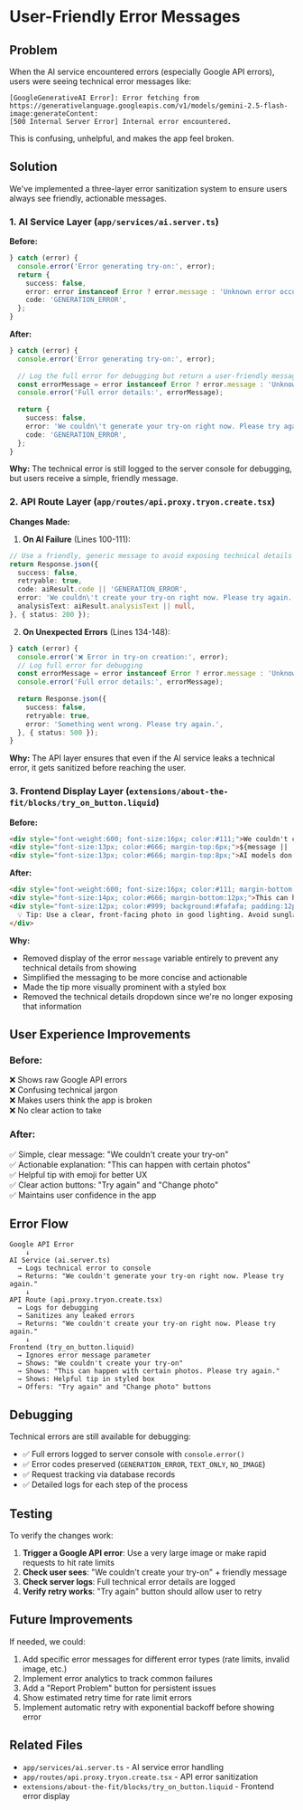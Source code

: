 # User-Friendly Error Messages

## Problem
When the AI service encountered errors (especially Google API errors), users were seeing technical error messages like:

```
[GoogleGenerativeAI Error]: Error fetching from 
https://generativelanguage.googleapis.com/v1/models/gemini-2.5-flash-image:generateContent: 
[500 Internal Server Error] Internal error encountered.
```

This is confusing, unhelpful, and makes the app feel broken.

## Solution
We've implemented a three-layer error sanitization system to ensure users always see friendly, actionable messages.

### 1. AI Service Layer (`app/services/ai.server.ts`)

**Before:**
```typescript
} catch (error) {
  console.error('Error generating try-on:', error);
  return {
    success: false,
    error: error instanceof Error ? error.message : 'Unknown error occurred',
    code: 'GENERATION_ERROR',
  };
}
```

**After:**
```typescript
} catch (error) {
  console.error('Error generating try-on:', error);
  
  // Log the full error for debugging but return a user-friendly message
  const errorMessage = error instanceof Error ? error.message : 'Unknown error';
  console.error('Full error details:', errorMessage);
  
  return {
    success: false,
    error: 'We couldn\'t generate your try-on right now. Please try again.',
    code: 'GENERATION_ERROR',
  };
}
```

**Why:** The technical error is still logged to the server console for debugging, but users receive a simple, friendly message.

### 2. API Route Layer (`app/routes/api.proxy.tryon.create.tsx`)

**Changes Made:**

1. **On AI Failure** (Lines 100-111):
```typescript
// Use a friendly, generic message to avoid exposing technical details
return Response.json({
  success: false,
  retryable: true,
  code: aiResult.code || 'GENERATION_ERROR',
  error: 'We couldn\'t create your try-on right now. Please try again.',
  analysisText: aiResult.analysisText || null,
}, { status: 200 });
```

2. **On Unexpected Errors** (Lines 134-148):
```typescript
} catch (error) {
  console.error('❌ Error in try-on creation:', error);
  // Log full error for debugging
  const errorMessage = error instanceof Error ? error.message : 'Unknown error';
  console.error('Full error details:', errorMessage);
  
  return Response.json({
    success: false,
    retryable: true,
    error: 'Something went wrong. Please try again.',
  }, { status: 500 });
}
```

**Why:** The API layer ensures that even if the AI service leaks a technical error, it gets sanitized before reaching the user.

### 3. Frontend Display Layer (`extensions/about-the-fit/blocks/try_on_button.liquid`)

**Before:**
```html
<div style="font-weight:600; font-size:16px; color:#111;">We couldn't create your try-on</div>
<div style="font-size:13px; color:#666; margin-top:6px;">${message || ''}</div>
<div style="font-size:13px; color:#666; margin-top:8px;">AI models don't work well with every photo...</div>
```

**After:**
```html
<div style="font-weight:600; font-size:16px; color:#111; margin-bottom:8px;">We couldn't create your try-on</div>
<div style="font-size:14px; color:#666; margin-bottom:12px;">This can happen with certain photos. Please try again.</div>
<div style="font-size:12px; color:#999; background:#fafafa; padding:12px; border-radius:8px;">
  💡 Tip: Use a clear, front-facing photo in good lighting. Avoid sunglasses, heavy filters, or extreme angles.
</div>
```

**Why:** 
- Removed display of the error `message` variable entirely to prevent any technical details from showing
- Simplified the messaging to be more concise and actionable
- Made the tip more visually prominent with a styled box
- Removed the technical details dropdown since we're no longer exposing that information

## User Experience Improvements

### Before:
❌ Shows raw Google API errors  
❌ Confusing technical jargon  
❌ Makes users think the app is broken  
❌ No clear action to take  

### After:
✅ Simple, clear message: "We couldn't create your try-on"  
✅ Actionable explanation: "This can happen with certain photos"  
✅ Helpful tip with emoji for better UX  
✅ Clear action buttons: "Try again" and "Change photo"  
✅ Maintains user confidence in the app  

## Error Flow

```
Google API Error
    ↓
AI Service (ai.server.ts)
  → Logs technical error to console
  → Returns: "We couldn't generate your try-on right now. Please try again."
    ↓
API Route (api.proxy.tryon.create.tsx)
  → Logs for debugging
  → Sanitizes any leaked errors
  → Returns: "We couldn't create your try-on right now. Please try again."
    ↓
Frontend (try_on_button.liquid)
  → Ignores error message parameter
  → Shows: "We couldn't create your try-on"
  → Shows: "This can happen with certain photos. Please try again."
  → Shows: Helpful tip in styled box
  → Offers: "Try again" and "Change photo" buttons
```

## Debugging

Technical errors are still available for debugging:
- ✅ Full errors logged to server console with `console.error()`
- ✅ Error codes preserved (`GENERATION_ERROR`, `TEXT_ONLY`, `NO_IMAGE`)
- ✅ Request tracking via database records
- ✅ Detailed logs for each step of the process

## Testing

To verify the changes work:

1. **Trigger a Google API error**: Use a very large image or make rapid requests to hit rate limits
2. **Check user sees**: "We couldn't create your try-on" + friendly message
3. **Check server logs**: Full technical error details are logged
4. **Verify retry works**: "Try again" button should allow user to retry

## Future Improvements

If needed, we could:
1. Add specific error messages for different error types (rate limits, invalid image, etc.)
2. Implement error analytics to track common failures
3. Add a "Report Problem" button for persistent issues
4. Show estimated retry time for rate limit errors
5. Implement automatic retry with exponential backoff before showing error

## Related Files

- `app/services/ai.server.ts` - AI service error handling
- `app/routes/api.proxy.tryon.create.tsx` - API error sanitization
- `extensions/about-the-fit/blocks/try_on_button.liquid` - Frontend error display

